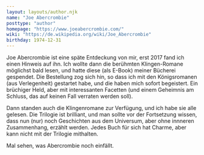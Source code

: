 ```yaml
---
layout: layouts/author.njk
name: "Joe Abercrombie"
posttype: "author"
homepage: "https://www.joeabercrombie.com/"
wiki: "https://de.wikipedia.org/wiki/Joe_Abercrombie"
birthday: 1974-12-31
---
```


Joe Abercrombie ist eine  späte Entdeckung von mir, erst 2017 fand ich einen Hinweis auf ihn. Ich wollte dann die berühmten Klingen-Romane möglichst bald lesen, und hatte diese (als E-Book) meiner Bücherei gespendet. Die Bestellung zog sich hin, so dass ich mit den Königsromanen (aus Verlegenheit) gestartet habe, und die haben mich sofort begeistert. Ein brüchiger Held, aber mit interessanten Facetten (und einem Geheimnis am Schluss, das auf keinen Fall verraten werden soll).

Dann standen auch die Klingenromane zur Verfügung, und ich habe sie alle gelesen. Die Trilogie ist brilliant, und man sollte vor der Fortsetzung wissen, dass nun (nur) noch Geschichten aus dem Universum, aber ohne innneren Zusammenhang, erzählt werden. Jedes Buch für sich hat Charme, aber kann nicht mit der Trilogie mithalten.

Mal sehen, was Abercrombie noch einfällt.

